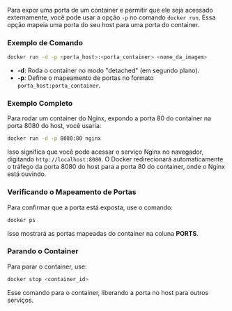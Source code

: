 Para expor uma porta de um container e permitir que ele seja acessado externamente, você pode usar a opção `-p` no comando `docker run`. Essa opção mapeia uma porta do seu host para uma porta do container.

### Exemplo de Comando

```bash
docker run -d -p <porta_host>:<porta_container> <nome_da_imagem>
```

- **-d**: Roda o container no modo "detached" (em segundo plano).
- **-p**: Define o mapeamento de portas no formato `porta_host:porta_container`.

### Exemplo Completo

Para rodar um container do Nginx, expondo a porta 80 do container na porta 8080 do host, você usaria:

```bash
docker run -d -p 8080:80 nginx
```

Isso significa que você pode acessar o serviço Nginx no navegador, digitando `http://localhost:8080`. O Docker redirecionará automaticamente o tráfego da porta 8080 do host para a porta 80 do container, onde o Nginx está ouvindo.

### Verificando o Mapeamento de Portas

Para confirmar que a porta está exposta, use o comando:

```bash
docker ps
```

Isso mostrará as portas mapeadas do container na coluna **PORTS**.

### Parando o Container

Para parar o container, use:

```bash
docker stop <container_id>
```

Esse comando para o container, liberando a porta no host para outros serviços.